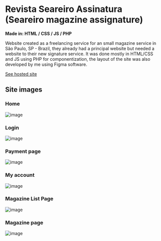 # Revista Seareiro Assinatura (Seareiro magazine assignature)

**Made in: HTML / CSS / JS / PHP**

Website created as a freelancing service for an small magazine service in São Paulo, SP - Brazil, they already had a principal website but needed a website to their new signature service. It was done mostly in HTML/CSS and JS using PHP for componentization, the layout of the site was also developed by me using Figma software.

[See hosted site](https://www.searabendita.org.br/assinatura/)


## Site images

### Home

![image](https://github.com/guilhermereis1k/revista-seareiro-website/assets/102367663/53b6c936-05b6-44b9-af0d-4a536f5d6643)


### Login 

![image](https://github.com/guilhermereis1k/revista-seareiro-website/assets/102367663/77dc1454-43a1-49b9-ba02-407f1260685d)


### Payment page

![image](https://github.com/guilhermereis1k/revista-seareiro-website/assets/102367663/60d90cd7-94b5-4b46-9b17-00f03eb512d2)


### My account

![image](https://github.com/guilhermereis1k/revista-seareiro-website/assets/102367663/2318aaeb-0680-4d08-af01-901da0dd8924)


### Magazine List Page

![image](https://github.com/guilhermereis1k/revista-seareiro-website/assets/102367663/e6e60157-7cb4-4c7a-9a11-633e90f3c237)



### Magazine page

![image](https://github.com/guilhermereis1k/revista-seareiro-website/assets/102367663/c67cb638-4c04-4f4a-9f2c-c6ce0b3acd18)
